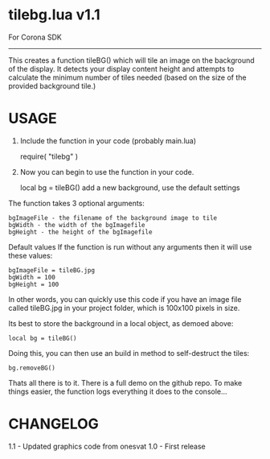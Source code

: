 # tilebg.lua v1.1
For Corona SDK
***
This creates a function tileBG() which will tile an image on the background of the display. It detects your display content height and attempts to calculate the minimum number of tiles needed (based on the size of the provided background tile.)

# USAGE

1) Include the function in your code (probably main.lua)

	require( "tilebg" )


2) Now you can begin to use the function in your code. 

	local bg = tileBG() add a new background, use the default settings
	
The function takes 3 optional arguments:

	bgImageFile - the filename of the background image to tile
	bgWidth - the width of the bgImagefile
	bgHeight - the height of the bgImagefile

Default values
If the function is run without any arguments then it will use these values:

	bgImageFile = tileBG.jpg
	bgWidth = 100
	bgHeight = 100

In other words, you can quickly use this code if you have an image file called tileBG.jpg in your project folder, which is 100x100 pixels in size.

Its best to store the background in a local object, as demoed above:

	local bg = tileBG()

Doing this, you can then use an build in method to self-destruct the tiles:

	bg.removeBG()

Thats all there is to it. There is a full demo on the github repo. To make things easier, the function logs everything it does to the console...

# CHANGELOG
1.1 - Updated graphics code from onesvat
1.0 - First release


